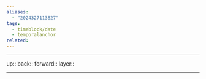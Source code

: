 ```yaml
---
aliases:
  - "2024327113827"
tags:
  - timeblock/date
  - temporalanchor
related:
---
```




***

up:: 
back:: 
forward:: 
layer:: 

***

